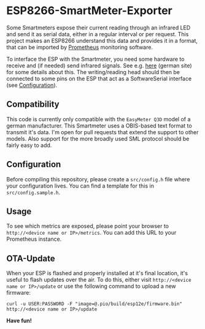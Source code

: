 # ESP8266-SmartMeter-Exporter

Some Smartmeters expose their current reading through an infrared LED and send it as serial data, either in a regular interval or per request.
This project makes an ESP8266 understand this data and provides it in a format, that can be imported by [Prometheus](https://prometheus.io/) monitoring software.

To interface the ESP with the Smartmeter, you need some hardware to receive and (if needed) send infrared signals. See e.g. [here](https://wiki.volkszaehler.org/hardware/controllers/ir-schreib-lesekopf) (german site) for some details about this.
The writing/reading head should then be connected to some pins on the ESP that act as a SoftwareSerial interface (see [Configuration](#Configuration)).

## Compatibility

This code is currently only compatible with the `EasyMeter Q3D` model of a german manufacturer. This Smartmeter uses a OBIS-based text format to transmit it's data. I'm open for pull requests that extend the support to other models. Also support for the more broadly used SML protocol should be fairly easy to add.

## Configuration

Before compiling this repository, please create a `src/config.h` file where your configuration lives. You can find a template for this in `src/config.sample.h`.

## Usage

To see which metrics are exposed, please point your browser to `http://<device name or IP>/metrics`. You can add this URL to your Prometheus instance.

## OTA-Update

When your ESP is flashed and properly installed at it's final location, it's useful to flash updates over the air. To do this, either visit `http://<device name or IP>/update` or use the following command to upload a new firmware:

```
curl -u USER:PASSWORD -F "image=@.pio/build/esp12e/firmware.bin" http://<device name or IP>/update
```

**Have fun!**
